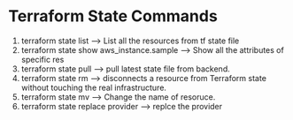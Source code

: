 
# Terraform State Commands

1. terraform state list --> List all the resources from tf state file
2. terraform state show aws_instance.sample --> Show all the attributes of specific res
3. terraform state pull --> pull latest state file from backend.
4. terraform state rm --> disconnects a resource from Terraform state without touching the real infrastructure.
5. terraform state mv --> Change the name of resoruce.
6. terraform state replace provider -->  replce the provider
